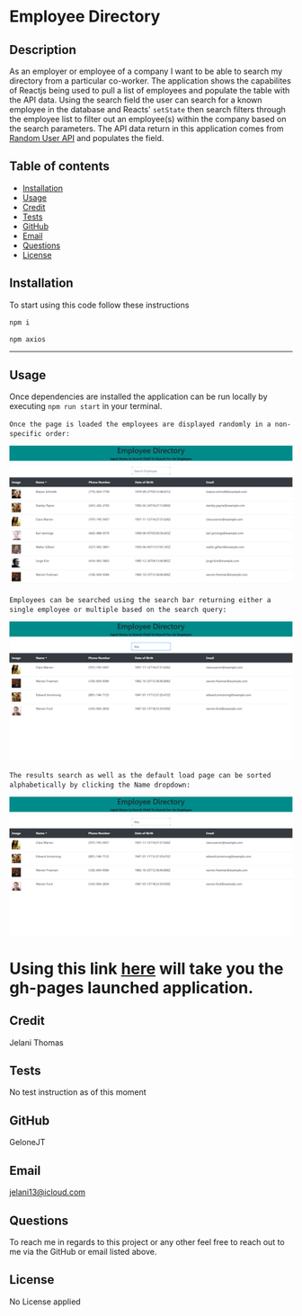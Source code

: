 # Employee Directory

  ## Description
   As an employer or employee of a company I want to be able to search my directory from a particular co-worker. The application shows the capabilites of Reactjs being used to pull a list of employees and populate the table with the API data. Using the search field the user can search for a known employee in the database and Reacts' `setState` then search filters through the employee list to filter out an employee(s) within the company based on the search parameters. The API data return in this application comes from [Random User API](https://randomuser.me/) and populates the field.

  ## Table of contents
  - [Installation](#installation)
  - [Usage](#usage)
  - [Credit](#credit)
  - [Tests](#tests)
  - [GitHub](#github)
  - [Email](#email)
  - [Questions](#questions)
  - [License](#license)

  ## Installation
  To start using this code follow these instructions
  ```
  npm i
  ```  
  ```
  npm axios
  ```
  <hr>

  ## Usage
  Once dependencies are installed the application can be run locally by executing `npm run start` in your terminal.



  `Once the page is loaded the employees are displayed randomly in a non-specific order:`

  ![LoadedPage](img/DirectorBasic.png)

  `Employees can be searched using the search bar returning either a single employee or multiple based on the search query:`

  ![Searched](img/DirectorSearch.png)

  `The results search as well as the default load page can be sorted alphabetically by clicking the Name dropdown:`

  ![Sort](img/DirectorSrchSort.png)

  # Using this link [here]("https://gelonejt.github.io/react-employee-directory") will take you the gh-pages launched application.



  ## Credit
  Jelani Thomas

  ## Tests
  No test instruction as of this moment

  ## GitHub
  GeloneJT

  ## Email
  jelani13@icloud.com

  ## Questions
  To reach me in regards to this project or any other feel free to reach out to me via the GitHub or email listed above.

  ## License
  No License applied
